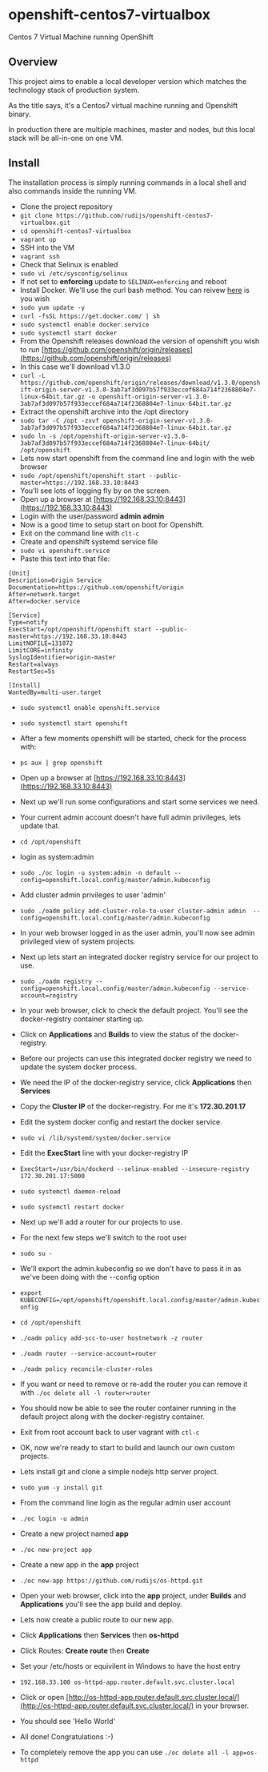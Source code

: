 # openshift-centos7-virtualbox

Centos 7 Virtual Machine running OpenShift

## Overview

This project aims to enable a local developer version which matches the technology stack of production system.

As the title says, it's a Centos7 virtual machine running and Openshift binary.

In production there are multiple machines, master and nodes, but this local stack will be all-in-one on one VM.

## Install

The installation process is simply running commands in a local shell and also commands inside the running VM.

- Clone the project repository
- `git clone https://github.com/rudijs/openshift-centos7-virtualbox.git`
- `cd openshift-centos7-virtualbox`
- `vagrant up`
- SSH into the VM
- `vagrant ssh`
- Check that Selinux is enabled
- `sudo vi /etc/sysconfig/selinux`
- If not set to **enforcing** update to `SELINUX=enforcing` and reboot
- Install Docker. We'll use the curl bash method. You can reivew [here](https://docs.docker.com/engine/installation/linux/centos/) is you wish
- `sudo yum update -y`
- `curl -fsSL https://get.docker.com/ | sh`
- `sudo systemctl enable docker.service`
- `sudo systemctl start docker`
- From the Openshift releases download the version of openshift you wish to run [https://github.com/openshift/origin/releases](https://github.com/openshift/origin/releases)
- In this case we'll download v1.3.0
- `curl -L https://github.com/openshift/origin/releases/download/v1.3.0/openshift-origin-server-v1.3.0-3ab7af3d097b57f933eccef684a714f2368804e7-linux-64bit.tar.gz -o openshift-origin-server-v1.3.0-3ab7af3d097b57f933eccef684a714f2368804e7-linux-64bit.tar.gz`
- Extract the openshift archive into the /opt directory
- `sudo tar -C /opt -zxvf openshift-origin-server-v1.3.0-3ab7af3d097b57f933eccef684a714f2368804e7-linux-64bit.tar.gz` 
- `sudo ln -s /opt/openshift-origin-server-v1.3.0-3ab7af3d097b57f933eccef684a714f2368804e7-linux-64bit/ /opt/openshift`
- Lets now start openshift from the command line and login with the web browser
- `sudo /opt/openshift/openshift start --public-master=https://192.168.33.10:8443`
- You'll see lots of logging fly by on the screen.
- Open up a browser at [https://192.168.33.10:8443](https://192.168.33.10:8443)
- Login with the user/password **admin** **admin**
- Now is a good time to setup start on boot for Openshift.
- Exit on the command line with `clt-c`
- Create and openshift systemd service file
- `sudo vi openshift.service`
- Paste this text into that file:

```
[Unit]
Description=Origin Service
Documentation=https://github.com/openshift/origin
After=network.target
After=docker.service

[Service]
Type=notify
ExecStart=/opt/openshift/openshift start --public-master=https://192.168.33.10:8443
LimitNOFILE=131072
LimitCORE=infinity
SyslogIdentifier=origin-master
Restart=always
RestartSec=5s

[Install]
WantedBy=multi-user.target
```

- `sudo systemctl enable openshift.service`
- `sudo systemctl start openshift`
- After a few moments openshift will be started, check for the process with:
- `ps aux | grep openshift`
- Open up a browser at [https://192.168.33.10:8443](https://192.168.33.10:8443)

- Next up we'll run some configurations and start some services we need.
- Your current admin account doesn't have full admin privileges, lets update that.
- `cd /opt/openshift`
- login as system:admin
- `sudo ./oc login -u system:admin -n default --config=openshift.local.config/master/admin.kubeconfig`
- Add cluster admin privileges to user 'admin'
- `sudo ./oadm policy add-cluster-role-to-user cluster-admin admin  --config=openshift.local.config/master/admin.kubeconfig`
- In your web browser logged in as the user admin, you'll now see admin privileged view of system projects.
- Next up lets start an integrated docker registry service for our project to use.
- `sudo ./oadm registry --config=openshift.local.config/master/admin.kubeconfig --service-account=registry`
- In your web browser, click to check the default project. You'll see the docker-registry container starting up.
- Click on **Applications** and **Builds** to view the status of the docker-registry.
- Before our projects can use this integrated docker registry we need to update the system docker process.
- We need the IP of the docker-registry service, click **Applications** then **Services**
- Copy the **Cluster IP** of the docker-registry. For me it's **172.30.201.17**
- Edit the system docker config and restart the docker service.
- `sudo vi /lib/systemd/system/docker.service`
- Edit the **ExecStart** line with your docker-registry IP
- `ExecStart=/usr/bin/dockerd --selinux-enabled --insecure-registry 172.30.201.17:5000`
- `sudo systemctl daemon-reload`
- `sudo systemctl restart docker`
- Next up we'll add a router for our projects to use.
- For the next few steps we'll switch to the root user
- `sudo su -`
- We'll export the admin.kubeconfig so we don't have to pass it in as we've been doing with the --config option
- `export KUBECONFIG=/opt/openshift/openshift.local.config/master/admin.kubeconfig`
- `cd /opt/openshift`
- `./oadm policy add-scc-to-user hostnetwork -z router`
- `./oadm router --service-account=router`
- `./oadm policy reconcile-cluster-roles`
- If you want or need to remove or re-add the router you can remove it with `./oc delete all -l router=router`
- You should now be able to see the router container running in the default project along with the docker-registry container.
- Exit from root account back to user vagrant with `ctl-c`
- OK, now we're ready to start to build and launch our own custom projects.
- Lets install git and clone a simple nodejs http server project.
- `sudo yum -y install git`
- From the command line login as the regular admin user account
- `./oc login -u admin`
- Create a new project named **app**
- `./oc new-project app`
- Create a new app in the **app** project
- `./oc new-app https://github.com/rudijs/os-httpd.git`
- Open your web browser, click into the **app** project, under **Builds** and **Applications** you'll see the app build and deploy.
- Lets now create a public route to our new app.
- Click **Applications** then **Services** then **os-httpd**
- Click Routes: **Create route** then **Create**
- Set your /etc/hosts or equivilent in Windows to have the host entry
- `192.168.33.100 os-httpd-app.router.default.svc.cluster.local`
- Click or open [http://os-httpd-app.router.default.svc.cluster.local/](http://os-httpd-app.router.default.svc.cluster.local/) in your browser.
- You should see 'Hello World'
- All done! Congratulations :-)
- To completely remove the app you can use `./oc delete all -l app=os-httpd`

<!--
https://github.com/anacortes/openshift-demo/blob/master/README.md
https://docs.docker.com/engine/installation/linux/centos/
-->